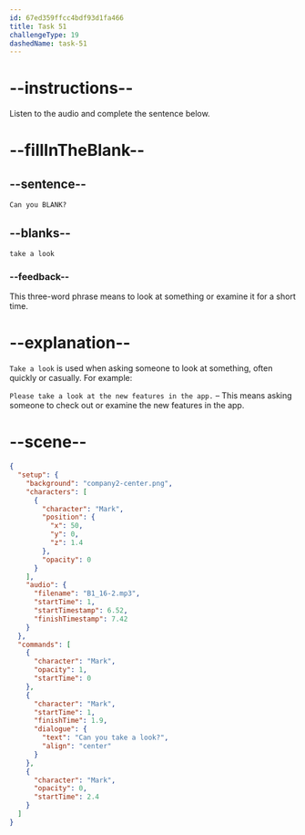 ```yaml
---
id: 67ed359ffcc4bdf93d1fa466
title: Task 51
challengeType: 19
dashedName: task-51
---
```


<!-- (Audio) Mark: Can you take a look? -->

# --instructions--

Listen to the audio and complete the sentence below.

# --fillInTheBlank--

## --sentence--

`Can you BLANK?`

## --blanks--

`take a look`

### --feedback--

This three-word phrase means to look at something or examine it for a short time.

# --explanation--

`Take a look` is used when asking someone to look at something, often quickly or casually. For example:

`Please take a look at the new features in the app.` – This means asking someone to check out or examine the new features in the app.

# --scene--

```json
{
  "setup": {
    "background": "company2-center.png",
    "characters": [
      {
        "character": "Mark",
        "position": {
          "x": 50,
          "y": 0,
          "z": 1.4
        },
        "opacity": 0
      }
    ],
    "audio": {
      "filename": "B1_16-2.mp3",
      "startTime": 1,
      "startTimestamp": 6.52,
      "finishTimestamp": 7.42
    }
  },
  "commands": [
    {
      "character": "Mark",
      "opacity": 1,
      "startTime": 0
    },
    {
      "character": "Mark",
      "startTime": 1,
      "finishTime": 1.9,
      "dialogue": {
        "text": "Can you take a look?",
        "align": "center"
      }
    },
    {
      "character": "Mark",
      "opacity": 0,
      "startTime": 2.4
    }
  ]
}
```
